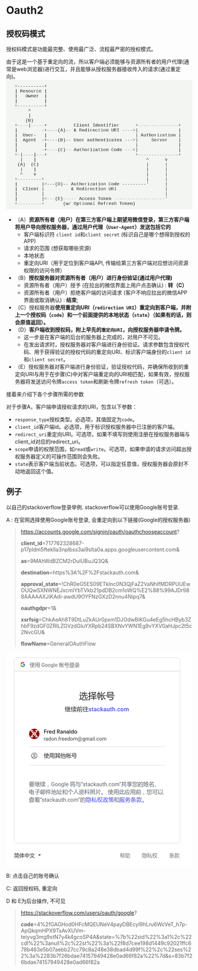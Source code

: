 # Oauth2

## 授权码模式

授权码模式是功能最完整、使用最广泛、流程最严密的授权模式。

由于这是一个基于重定向的流，所以客户端必须能够与资源所有者的用户代理(通常是web浏览器)进行交互，并且能够从授权服务器接收传入的请求(通过重定向)。
![授权码模式](images/Oauth2/4057253245-587ba6a028b2c_articlex.png)

- （A）**资源所有者（用户）在第三方客户端上期望用微信登录，第三方客户端将用户导向授权服务器，通过用户代理（`User-Agent`）发送包括它的**
  - 客户端标识符 `client id`和`client secret` (标识自己是哪个想得到授权的APP) 
  - 请求的范围 (想获取哪些资源)
  - 本地状态
  - 重定向URI（用于定位到客户端API, 传输给第三方客户端对应想访问资源权限的访问令牌）
- （B）**授权服务器对资源所有者（用户）进行身份验证(通过用户代理)**
  - 资源所有者（用户）授予 (在拉出的微信界面上用户点击确认) : **转（C）**
  - 资源所有者（用户）拒绝客户端的访问请求 (客户不响应拉出的微信APP界面或取消确认) : **结束**;
- （C）授权服务器**使用重定向URI（`redirection URI`）重定向到客户端，并附上一个授权码（`code`）和一个前面提供的本地状态（`state`）（如果有的话，则会原值返回）。**
- （D）**客户端收到授权码，附上早先的`重定向URI`，向授权服务器申请令牌。**
  - 这一步是在客户端的后台的服务器上完成的，对用户不可见。
  - 在发出请求时，授权服务器对客户端进行身份验证。请求参数包含授权代码、用于获得验证的授权代码的重定向URI、标识客户端身份的`client id`和`client secret`。
- （E）授权服务器对客户端进行身份验证，验证授权代码，并确保所收到的重定向URI与用于在步骤(C)中对客户端重定向的URI相匹配，如果有效，授权服务器将发送访问令牌`access token`和刷新令牌`refresh token`（可选）。

接着来介绍下各个步骤所需的参数

对于步骤A，客户端申请授权请求的URI，包含以下参数：

- `response_type`授权类型。必选项，其值固定为`code`。
- `client_id`客户端id。必选项，用于标识授权服务器中已注册的客户端。
- `redirect_uri`重定向URI。可选项，如果不填写则使用注册在授权服务器端与client_id对应的redirect_uri。
- `scope`申请的权限范围，如`read`或`write`。可选项，如果申请的请求访问超出授权服务器定义的可操作范围则会失败。
- `state`表示客户端当前状态。可选项，可以指定任意值，授权服务器会原封不动地返回这个值。

## 例子

以自己的stackoverflow登录举例. stackoverflow可以使用Google账号登录.

A : 在官网选择使用Google账号登录, 会重定向到以下链接(Google的授权服务器)

> https://accounts.google.com/signin/oauth/oauthchooseaccount?
>
> **client_id**=717762328687-p17pldm5fteklla3nplbss3ai9slta0a.apps.googleusercontent.com&
>
> **as**=9MAhWdBZCM2rDulUBuJQ3Q&
>
> **destination**=https%3A%2F%2Fstackauth.com&
>
> **approval_state**=!ChR0eG5ES09ETklnc0N3QjFaZ2VaNhIfMDRPUUEwOUQwSXNWNEJxcmlYbTVkb21pdDB2cm1oWQ%E2%88%99AJDr988AAAAAXJiKAdi-awdU9OYFNzGXzD2nnu4Nipq7&
>
> **oauthgdpr**=1&
>
> **xsrfsig**=ChkAeAh8T9DtLuZkAUr0pxm1DJOdwBiKGu4eEg5hcHByb3ZhbF9zdGF0ZRILZGVzdGluYXRpb24SBXNvYWN1Eg9vYXV0aHJpc2t5c2NvcGU&
>
> **flowName**=GeneralOAuthFlow

![1553414845607](images/Oauth2/1553414845607.png)

B: 点击自己的账号确认

C: 返回授权码, 重定向

D 和 E为后台操作, 不可见

> https://stackoverflow.com/users/oauth/google?
>
> **code**=4%2fGAGHod0HFcMQEUNeV4payDBEcyl9hLru6WcVeT_h7p-ApQkqmHPX9TsAvXUVm-teiyvg3mg9xtN7y4k4gcoSP4A&state=%7b%22sid%22%3a1%2c%22cdl%22%3anull%2c%22st%22%3a%22f8d7cee198d1449c92021ffc678b463e5b07aebb27cc79c8a248e38dbad4d99f%22%2c%22ses%22%3a%2283b7f26bdae74157949428e0ad66f82a%22%7d&s=83b7f26bdae74157949428e0ad66f82a
